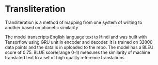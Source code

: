 # Transliteration

Transliteration is a method of mapping from one system of writing to another based on phonetic similarity

The model transcripts English language text to Hindi and was built with Tensorflow using GRU unit in encoder and decoder. It is trained on 32000 data points and the data is in uploaded to the repo. The model has a BLEU score of 0.75. BLUE score(range 0-1) measures the similarity of machine translated text to a set of high quality reference translations.  

